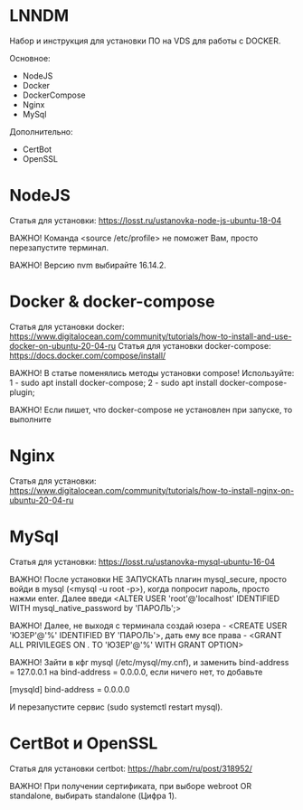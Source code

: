 # LNNDM
Набор и инструкция для установки ПО на VDS для работы с DOCKER.

Основное:
- NodeJS
- Docker
- DockerCompose
- Nginx
- MySql

Дополнительно:
- CertBot
- OpenSSL
# NodeJS
Статья для установки: https://losst.ru/ustanovka-node-js-ubuntu-18-04

ВАЖНО! Команда <source /etc/profile> не поможет Вам, просто перезапустите терминал.

ВАЖНО! Версию nvm выбирайте 16.14.2.
# Docker & docker-compose
Статья для установки docker: https://www.digitalocean.com/community/tutorials/how-to-install-and-use-docker-on-ubuntu-20-04-ru
Статья для установки docker-compose: https://docs.docker.com/compose/install/

ВАЖНО! В статье поменялись методы установки compose! Используйте: 1 - sudo apt install docker-compose; 2 - sudo apt install docker-compose-plugin;

ВАЖНО! Если пишет, что docker-compose не установлен при запуске, то выполните <sudo apt-get install docker-compose>
# Nginx
Статья для установки: https://www.digitalocean.com/community/tutorials/how-to-install-nginx-on-ubuntu-20-04-ru
# MySql
Статья для установки: https://losst.ru/ustanovka-mysql-ubuntu-16-04

ВАЖНО! После установки НЕ ЗАПУСКАТЬ плагин mysql_secure, просто войди в mysql (<mysql -u root -p>), когда попросит пароль, просто нажми enter. Далее введи <ALTER USER 'root'@'localhost' IDENTIFIED WITH mysql_native_password by 'ПАРОЛЬ';>
  
ВАЖНО! Далее, не выходя с терминала создай юзера - <CREATE USER 'ЮЗЕР'@'%' IDENTIFIED BY 'ПАРОЛЬ'>, дать ему все права - <GRANT ALL PRIVILEGES ON *.* TO 'ЮЗЕР'@'%' WITH GRANT OPTION>
  
ВАЖНО! Зайти в кфг mysql (/etc/mysql/my.cnf), и заменить bind-address = 127.0.0.1 на bind-address = 0.0.0.0, если ничего нет, то добавьте
  
[mysqld]
bind-address = 0.0.0.0

И перезапустите сервис (sudo systemctl restart mysql).
# CertBot и OpenSSL
Статья для установки certbot: https://habr.com/ru/post/318952/
  
ВАЖНО! При получении сертификата, при выборе webroot OR standalone, выбирать standalone (Цифра 1).
